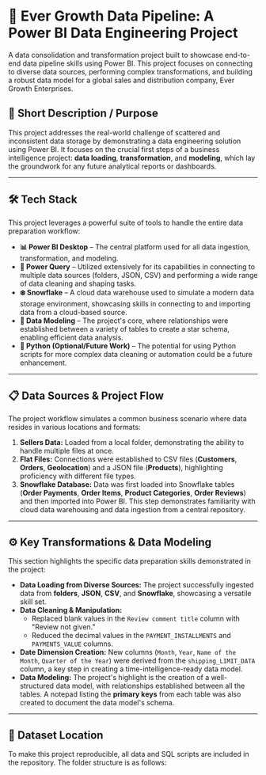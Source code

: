 # 📂 Ever Growth Data Pipeline: A Power BI Data Engineering Project

A data consolidation and transformation project built to showcase end-to-end data pipeline skills using Power BI. This project focuses on connecting to diverse data sources, performing complex transformations, and building a robust data model for a global sales and distribution company, Ever Growth Enterprises.

## 📜 Short Description / Purpose

This project addresses the real-world challenge of scattered and inconsistent data storage by demonstrating a data engineering solution using Power BI. It focuses on the crucial first steps of a business intelligence project: **data loading**, **transformation**, and **modeling**, which lay the groundwork for any future analytical reports or dashboards.

---

## 🛠️ Tech Stack

This project leverages a powerful suite of tools to handle the entire data preparation workflow:

* **📊 Power BI Desktop** – The central platform used for all data ingestion, transformation, and modeling.
* **📂 Power Query** – Utilized extensively for its capabilities in connecting to multiple data sources (folders, JSON, CSV) and performing a wide range of data cleaning and shaping tasks.
* **❄️ Snowflake** – A cloud data warehouse used to simulate a modern data storage environment, showcasing skills in connecting to and importing data from a cloud-based source.
* **📝 Data Modeling** – The project's core, where relationships were established between a variety of tables to create a star schema, enabling efficient data analysis.
* **🐍 Python (Optional/Future Work)** – The potential for using Python scripts for more complex data cleaning or automation could be a future enhancement.

---

## 📋 Data Sources & Project Flow

The project workflow simulates a common business scenario where data resides in various locations and formats:

1.  **Sellers Data:** Loaded from a local folder, demonstrating the ability to handle multiple files at once.
2.  **Flat Files:** Connections were established to CSV files (**Customers**, **Orders**, **Geolocation**) and a JSON file (**Products**), highlighting proficiency with different file types.
3.  **Snowflake Database:** Data was first loaded into Snowflake tables (**Order Payments**, **Order Items**, **Product Categories**, **Order Reviews**) and then imported into Power BI. This step demonstrates familiarity with cloud data warehousing and data ingestion from a central repository.

---

## ⚙️ Key Transformations & Data Modeling

This section highlights the specific data preparation skills demonstrated in the project:

* **Data Loading from Diverse Sources:** The project successfully ingested data from **folders**, **JSON**, **CSV**, and **Snowflake**, showcasing a versatile skill set.
* **Data Cleaning & Manipulation:**
    * Replaced blank values in the `Review comment title` column with "Review not given."
    * Reduced the decimal values in the `PAYMENT_INSTALLMENTS` and `PAYMENTS_VALUE` columns.
* **Date Dimension Creation:** New columns (`Month`, `Year`, `Name of the Month`, `Quarter of the Year`) were derived from the `shipping_LIMIT_DATA` column, a key step in creating a time-intelligence-ready data model.
* **Data Modeling:** The project's highlight is the creation of a well-structured data model, with relationships established between all the tables. A notepad listing the **primary keys** from each table was also created to document the data model's schema.

---

## 📁 Dataset Location

To make this project reproducible, all data and SQL scripts are included in the repository. The folder structure is as follows: